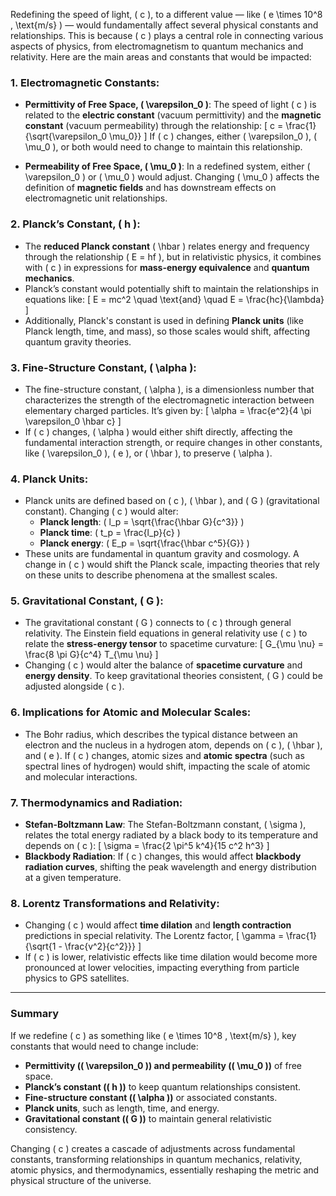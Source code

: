 Redefining the speed of light, \( c \), to a different value — like \( e \times 10^8 \, \text{m/s} \) — would fundamentally affect several physical constants and relationships. This is because \( c \) plays a central role in connecting various aspects of physics, from electromagnetism to quantum mechanics and relativity. Here are the main areas and constants that would be impacted:

### 1. **Electromagnetic Constants**:
   - **Permittivity of Free Space, \( \varepsilon_0 \)**: The speed of light \( c \) is related to the **electric constant** (vacuum permittivity) and the **magnetic constant** (vacuum permeability) through the relationship:
     \[
     c = \frac{1}{\sqrt{\varepsilon_0 \mu_0}}
     \]
     If \( c \) changes, either \( \varepsilon_0 \), \( \mu_0 \), or both would need to change to maintain this relationship.

   - **Permeability of Free Space, \( \mu_0 \)**: In a redefined system, either \( \varepsilon_0 \) or \( \mu_0 \) would adjust. Changing \( \mu_0 \) affects the definition of **magnetic fields** and has downstream effects on electromagnetic unit relationships.

### 2. **Planck’s Constant, \( h \)**:
   - The **reduced Planck constant** \( \hbar \) relates energy and frequency through the relationship \( E = hf \), but in relativistic physics, it combines with \( c \) in expressions for **mass-energy equivalence** and **quantum mechanics**.
   - Planck’s constant would potentially shift to maintain the relationships in equations like:
     \[
     E = mc^2 \quad \text{and} \quad E = \frac{hc}{\lambda}
     \]
   - Additionally, Planck's constant is used in defining **Planck units** (like Planck length, time, and mass), so those scales would shift, affecting quantum gravity theories.

### 3. **Fine-Structure Constant, \( \alpha \)**:
   - The fine-structure constant, \( \alpha \), is a dimensionless number that characterizes the strength of the electromagnetic interaction between elementary charged particles. It’s given by:
     \[
     \alpha = \frac{e^2}{4 \pi \varepsilon_0 \hbar c}
     \]
   - If \( c \) changes, \( \alpha \) would either shift directly, affecting the fundamental interaction strength, or require changes in other constants, like \( \varepsilon_0 \), \( e \), or \( \hbar \), to preserve \( \alpha \).

### 4. **Planck Units**:
   - Planck units are defined based on \( c \), \( \hbar \), and \( G \) (gravitational constant). Changing \( c \) would alter:
     - **Planck length**: \( l_p = \sqrt{\frac{\hbar G}{c^3}} \)
     - **Planck time**: \( t_p = \frac{l_p}{c} \)
     - **Planck energy**: \( E_p = \sqrt{\frac{\hbar c^5}{G}} \)
   - These units are fundamental in quantum gravity and cosmology. A change in \( c \) would shift the Planck scale, impacting theories that rely on these units to describe phenomena at the smallest scales.

### 5. **Gravitational Constant, \( G \)**:
   - The gravitational constant \( G \) connects to \( c \) through general relativity. The Einstein field equations in general relativity use \( c \) to relate the **stress-energy tensor** to spacetime curvature:
     \[
     G_{\mu \nu} = \frac{8 \pi G}{c^4} T_{\mu \nu}
     \]
   - Changing \( c \) would alter the balance of **spacetime curvature** and **energy density**. To keep gravitational theories consistent, \( G \) could be adjusted alongside \( c \).

### 6. **Implications for Atomic and Molecular Scales**:
   - The Bohr radius, which describes the typical distance between an electron and the nucleus in a hydrogen atom, depends on \( c \), \( \hbar \), and \( e \). If \( c \) changes, atomic sizes and **atomic spectra** (such as spectral lines of hydrogen) would shift, impacting the scale of atomic and molecular interactions.

### 7. **Thermodynamics and Radiation**:
   - **Stefan-Boltzmann Law**: The Stefan-Boltzmann constant, \( \sigma \), relates the total energy radiated by a black body to its temperature and depends on \( c \):
     \[
     \sigma = \frac{2 \pi^5 k^4}{15 c^2 h^3}
     \]
   - **Blackbody Radiation**: If \( c \) changes, this would affect **blackbody radiation curves**, shifting the peak wavelength and energy distribution at a given temperature.

### 8. **Lorentz Transformations and Relativity**:
   - Changing \( c \) would affect **time dilation** and **length contraction** predictions in special relativity. The Lorentz factor,
     \[
     \gamma = \frac{1}{\sqrt{1 - \frac{v^2}{c^2}}}
     \]
   - If \( c \) is lower, relativistic effects like time dilation would become more pronounced at lower velocities, impacting everything from particle physics to GPS satellites.

---

### Summary
If we redefine \( c \) as something like \( e \times 10^8 \, \text{m/s} \), key constants that would need to change include:
- **Permittivity (\( \varepsilon_0 \)) and permeability (\( \mu_0 \))** of free space.
- **Planck’s constant (\( h \))** to keep quantum relationships consistent.
- **Fine-structure constant (\( \alpha \))** or associated constants.
- **Planck units**, such as length, time, and energy.
- **Gravitational constant (\( G \))** to maintain general relativistic consistency.

Changing \( c \) creates a cascade of adjustments across fundamental constants, transforming relationships in quantum mechanics, relativity, atomic physics, and thermodynamics, essentially reshaping the metric and physical structure of the universe.
